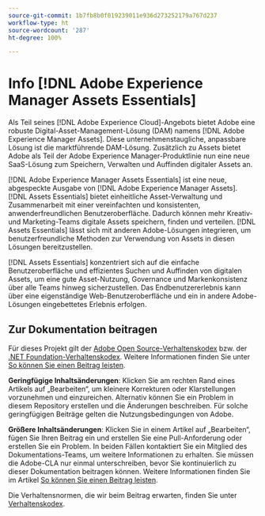 ```yaml
---
source-git-commit: 1b7fb8b0f019239011e936d273252179a767d237
workflow-type: ht
source-wordcount: '287'
ht-degree: 100%

---
```

# Info [!DNL Adobe Experience Manager Assets Essentials]

Als Teil seines [!DNL Adobe Experience Cloud]-Angebots bietet Adobe eine robuste Digital-Asset-Management-Lösung (DAM) namens [!DNL Adobe Experience Manager Assets]. Diese unternehmenstaugliche, anpassbare Lösung ist die marktführende DAM-Lösung. Zusätzlich zu Assets bietet Adobe als Teil der Adobe Experience Manager-Produktlinie nun eine neue SaaS-Lösung zum Speichern, Verwalten und Auffinden digitaler Assets an.

[!DNL Adobe Experience Manager Assets Essentials] ist eine neue, abgespeckte Ausgabe von [!DNL Adobe Experience Manager Assets]. [!DNL Assets Essentials] bietet einheitliche Asset-Verwaltung und Zusammenarbeit mit einer vereinfachten und konsistenten, anwenderfreundlichen Benutzeroberfläche. Dadurch können mehr Kreativ- und Marketing-Teams digitale Assets speichern, finden und verteilen. [!DNL Assets Essentials] lässt sich mit anderen Adobe-Lösungen integrieren, um benutzerfreundliche Methoden zur Verwendung von Assets in diesen Lösungen bereitzustellen.

[!DNL Assets Essentials] konzentriert sich auf die einfache Benutzeroberfläche und effizientes Suchen und Auffinden von digitalen Assets, um eine gute Asset-Nutzung, Governance und Markenkonsistenz über alle Teams hinweg sicherzustellen. Das Endbenutzererlebnis kann über eine eigenständige Web-Benutzeroberfläche und ein in andere Adobe-Lösungen eingebettetes Erlebnis erfolgen.

## Zur Dokumentation beitragen

Für dieses Projekt gilt der [Adobe Open Source-Verhaltenskodex](code-of-conduct.md) bzw. der [.NET Foundation-Verhaltenskodex](https://dotnetfoundation.org/code-of-conduct). Weitere Informationen finden Sie unter [So können Sie einen Beitrag leisten](contributing.md).

**Geringfügige Inhaltsänderungen**: Klicken Sie am rechten Rand eines Artikels auf „Bearbeiten“, um kleinere Korrekturen oder Klarstellungen vorzunehmen und einzureichen. Alternativ können Sie ein Problem in diesem Repository erstellen und die Änderungen beschreiben. Für solche geringfügigen Beiträge gelten die Nutzungsbedingungen von Adobe.

**Größere Inhaltsänderungen**: Klicken Sie in einem Artikel auf „Bearbeiten“, fügen Sie Ihren Beitrag ein und erstellen Sie eine Pull-Anforderung oder erstellen Sie ein Problem. In beiden Fällen kontaktiert Sie ein Mitglied des Dokumentations-Teams, um weitere Informationen zu erhalten. Sie müssen die Adobe-CLA nur einmal unterschreiben, bevor Sie kontinuierlich zu dieser Dokumentation beitragen können. Weitere Informationen finden Sie im Artikel [So können Sie einen Beitrag leisten](contributing.md).

Die Verhaltensnormen, die wir beim Beitrag erwarten, finden Sie unter [Verhaltenskodex](code-of-conduct.md).
